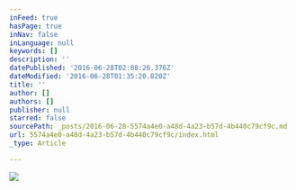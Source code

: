 ```yaml
---
inFeed: true
hasPage: true
inNav: false
inLanguage: null
keywords: []
description: ''
datePublished: '2016-06-28T02:08:26.376Z'
dateModified: '2016-06-28T01:35:20.820Z'
title: ''
author: []
authors: []
publisher: null
starred: false
sourcePath: _posts/2016-06-28-5574a4e0-a48d-4a23-b57d-4b440c79cf9c.md
url: 5574a4e0-a48d-4a23-b57d-4b440c79cf9c/index.html
_type: Article

---
```

![](https://the-grid-user-content.s3-us-west-2.amazonaws.com/f322a915-fd51-4d74-8bc0-40d4418feaec.jpg)